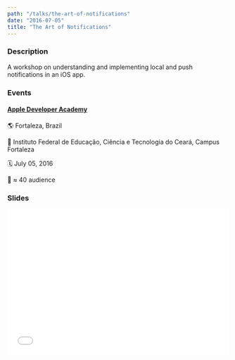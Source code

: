 ```yaml
---
path: "/talks/the-art-of-notifications"
date: "2016-07-05"
title: "The Art of Notifications"
---
```


### Description

A workshop on understanding and implementing local and push notifications in an iOS app.

### Events

#### [Apple Developer Academy](http://developeracademy.ifce.edu.br/)

🌎 Fortaleza, Brazil

📍 Instituto Federal de Educação, Ciência e Tecnologia do Ceará, Campus Fortaleza

🗓️ July 05, 2016

👥 ≈ 40 audience

### Slides

<div style="left: 0; width: 100%; height: 0; position: relative; padding-bottom: 65.2103%;"><iframe src="//speakerdeck.com/player/6a2bae4b14d44d77a2f22bfecfef40da" style="border: 0; top: 0; left: 0; width: 100%; height: 100%; position: absolute;" allowfullscreen scrolling="no"></iframe></div>
